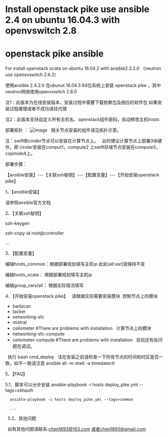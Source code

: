 # Install openstack pike use ansible 2.4 on ubuntu 16.04.3 with openvswitch 2.8
# openstack pike ansible

For install openstack ocata on ubuntu 16.04.2 with ansible2.3.2.0 （neutron use opensvswitch 2.6.2）

使用ansible 2.4.2.0 在ubunut 16.04.3 64位系统上安装 openstack pike ，其中neutron网络使用openvswitch 2.8.0

注1：此版本为在线安装版本，安装过程中需要下载依赖包及相应的软件包 如果安装过程缓慢或者不成功请挂代理

注2：此版本支持自定义所有主机名、openstack组件密码，自动修改主机hosts


部署拓扑 ：
![image](https://github.com/yinghai9989/openstack-pike-ansible/blob/master/topo.png)
   
相关节点安装的组件请见拓扑示意。

注：swift和cinder节点可以安装在计算节点上。
   此时建议计算节点上部署3块硬件。即 cinder安装在comput1，compute2 上swift存储节点安装在compute3，copmute4上。

部署步骤：

  【ansible安装】---【关联ssh秘钥】---【配置变量】---【开始安装openstack pike】

1、【ansible安装】

   请参照ansible官方文档
 
2、【关联ssh秘钥】

   ssh-keygen
 
   ssh-copy-id root@controller 
 
   ...
 
3、【配置变量】

   编辑hosts_common：根据部署规划填写主机ip 此处[all:var]请保持不变
 
   编辑hosts_ocata： 根据部署规划填写主机ip
 
   编辑group_vars/all： 根据实际情况填写
 
4、【开始安装openstack pike】
   请根据实际需要安装模块
  控制节点上的模块
   - barbican
   - tacker
   - networking-sfc
   - mistral
   - ceilometer  #There are problems with installation
   计算节点上的模块
   - networking-sfc-compute
   - ceilometer-compute   #There are problems with installation
   目前还有些问题在调试。

   执行 bash cmd_deploy 
   注在安装之前请检查一下所有节点的时间和时区是否一致，如不一致请注意
   ansible all -m shell -a timedatectl
  
 5、【FAQ】
 
 5.1、脚本可以分步安装
      ansible-playbook -i hosts deploy_pike.yml --tags=sshauth
      
      ansible-playbook -i hosts deploy_pike.yml --tags=common
      
      ...
   
5.2、其他问题

   如有其他问题请联系:chen1893@163.com 或者chen1893@gmail.com

